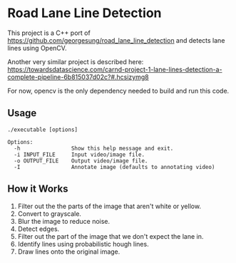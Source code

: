 # Road Lane Line Detection

This project is a C++ port of https://github.com/georgesung/road_lane_line_detection and detects lane lines using OpenCV.

Another very similar project is described here: https://towardsdatascience.com/carnd-project-1-lane-lines-detection-a-complete-pipeline-6b815037d02c?#.hcsizymg8

For now, opencv is the only dependency needed to build and run this code.

## Usage
```
./executable [options]

Options:
  -h 				Show this help message and exit.
  -i INPUT_FILE		Input video/image file.
  -o OUTPUT_FILE	Output video/image file.
  -I 				Annotate image (defaults to annotating video)
```

## How it Works
1. Filter out the the parts of the image that aren't white or yellow.
2. Convert to grayscale.
3. Blur the image to reduce noise.
4. Detect edges.
5. Filter out the part of the image that we don't expect the lane in.
6. Identify lines using probabilistic hough lines.
7. Draw lines onto the original image.